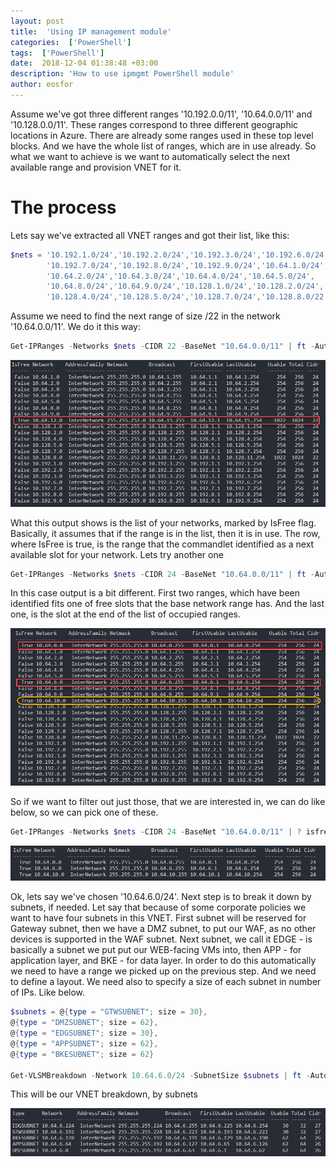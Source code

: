 ```yaml
---
layout: post
title:  'Using IP management module'
categories:  ['PowerShell']
tags:  ['PowerShell']
date:  2018-12-04 01:38:48 +03:00
description: 'How to use ipmgmt PowerShell module'
author: eosfor
---
```


Assume we've got three different ranges '10.192.0.0/11', '10.64.0.0/11' and '10.128.0.0/11'. These ranges correspond to three different geographic locations in Azure. There are already some ranges used in these top level blocks. And we have the whole list of ranges, which are in use already. So what we want to achieve is we want to automatically select the next available range and provision VNET for it.
<!--more-->

# The process

Lets say we've extracted all VNET ranges and got their list, like this:

```powershell
$nets = '10.192.1.0/24','10.192.2.0/24','10.192.3.0/24','10.192.6.0/24',
        '10.192.7.0/24','10.192.8.0/24','10.192.9.0/24','10.64.1.0/24',
        '10.64.2.0/24','10.64.3.0/24','10.64.4.0/24','10.64.5.0/24',
        '10.64.8.0/24','10.64.9.0/24','10.128.1.0/24','10.128.2.0/24',
        '10.128.4.0/24','10.128.5.0/24','10.128.7.0/24','10.128.8.0/22'
```
Assume we need to find the next range of size /22 in the network '10.64.0.0/11'. We do it this way:

```powershell
Get-IPRanges -Networks $nets -CIDR 22 -BaseNet "10.64.0.0/11" | ft -AutoSize
```

![fisttest](2018-12-04-16-40-18.png)

What this output shows is the list of your networks, marked by IsFree flag. Basically, it assumes that if the range is in the list, then it is in use. The row, where IsFree is true, is the range that the commandlet identified as a next available slot for your network. Lets try another one

```powershell
Get-IPRanges -Networks $nets -CIDR 24 -BaseNet "10.64.0.0/11" | ft -AutoSize
```

In this case output is a bit different. First two ranges, which have been identified fits one of free slots that the base network range has. And the last one, is the slot at the end of the list of occupied ranges.

![secondtest](2018-12-04-16-40-51.png)

So if we want to filter out just those, that we are interested in, we can do like below, so we can pick one of these.

```powershell
Get-IPRanges -Networks $nets -CIDR 24 -BaseNet "10.64.0.0/11" | ? isfree -eq $true | ft -AutoSize
```

![thirdtest](2018-12-04-16-44-26.png)

Ok, lets say we've chosen '10.64.6.0/24'. Next step is to break it down by subnets, if needed. Let say that because of some corporate policies we want to have four subnets in this VNET. First subnet will be reserved for Gateway subnet, then we have a DMZ subnet, to put our WAF, as no other devices is supported in the WAF subnet. Next subnet, we call it EDGE - is basically a subnet we put put our WEB-facing VMs into, then APP - for application layer, and BKE - for data layer. In order to do this automatically we need to have a range we picked up on the previous step. And we need to define a layout. We need also to specify a size of each subnet in number of IPs. Like below.

```powershell
$subnets = @{type = "GTWSUBNET"; size = 30},
@{type = "DMZSUBNET"; size = 62},
@{type = "EDGSUBNET"; size = 30},
@{type = "APPSUBNET"; size = 62},
@{type = "BKESUBNET"; size = 62}

Get-VLSMBreakdown -Network 10.64.6.0/24 -SubnetSize $subnets | ft -AutoSize
```

This will be our VNET breakdown, by subnets

![breakdown](2018-12-04-16-53-13.png)